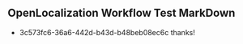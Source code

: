 ## OpenLocalization Workflow Test MarkDown
* 3c573fc6-36a6-442d-b43d-b48beb08ec6c thanks!

<!--HONumber=Jul16_HO3-->


